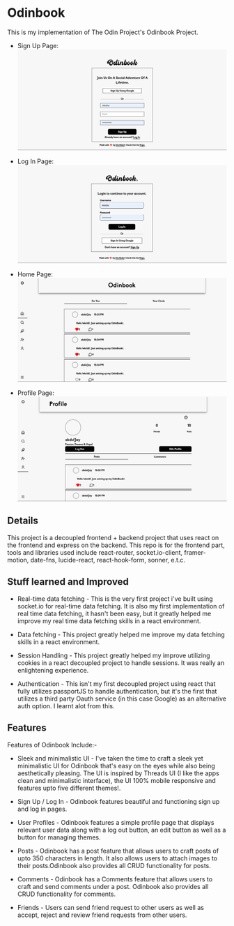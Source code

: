 # Odinbook 
This is my implementation of The Odin Project's Odinbook Project.

* Sign Up Page:
![Sign Up Page](./src/assets/Img/signup.png)

* Log In Page:
![Log In Page](./src/assets/Img/login.png)

* Home Page:
![Home Page](./src/assets/Img/homepage.png)

* Profile Page:
![Profile Page](./src/assets/Img/profile.png)


## Details
This project is a decoupled frontend + backend project that uses react on the frontend and express on the backend. This repo is for the frontend part, tools and libraries used include react-router, socket.io-client, framer-motion, date-fns, lucide-react, react-hook-form, sonner, e.t.c. 

## Stuff learned and Improved

* Real-time data fetching - This is the very first project i've built using socket.io for real-time data fetching. It is also my first implementation of real time data fetching, it hasn't been easy, but it greatly helped me improve my real time data fetching skills in a react environment.

* Data fetching - This project greatly helped me improve my data fetching skills in a react environment.

* Session Handling - This project greatly helped my improve utilizing cookies in a react decoupled project to handle sessions. It was really an enlightening experience.

* Authentication - This isn't my first decoupled project using react that fully utilizes passportJS to handle authentication, but it's the first that utilizes a third party Oauth service (in this case Google) as an alternative auth option. I learnt alot from this.


## Features

Features of Odinbook Include:-

* Sleek and minimalistic UI - I've taken the time to craft a sleek yet minimalistic UI for Odinbook that's easy on the eyes while also being aesthetically pleasing. The UI is inspired by Threads UI (I like the apps clean and minimalistic interface), the UI 100% mobile responsive and features upto five different themes!.

* Sign Up / Log In - Odinbook features beautiful and functioning sign up and log in pages.

* User Profiles - Odinbook features a simple profile page that displays relevant user data along with a log out button, an edit button as well as  a button for managing themes.

* Posts - Odinbook has a post feature that allows users to craft posts of upto 350 characters in length. It also allows users to attach images to their posts.Odinbook also provides all CRUD functionality for posts. 

* Comments - Odinbook has a Comments feature that allows users to craft and send comments under a post. Odinbook also provides all CRUD functionality for comments.

* Friends - Users can send friend request to other users as well as accept, reject and review friend requests from other users. 